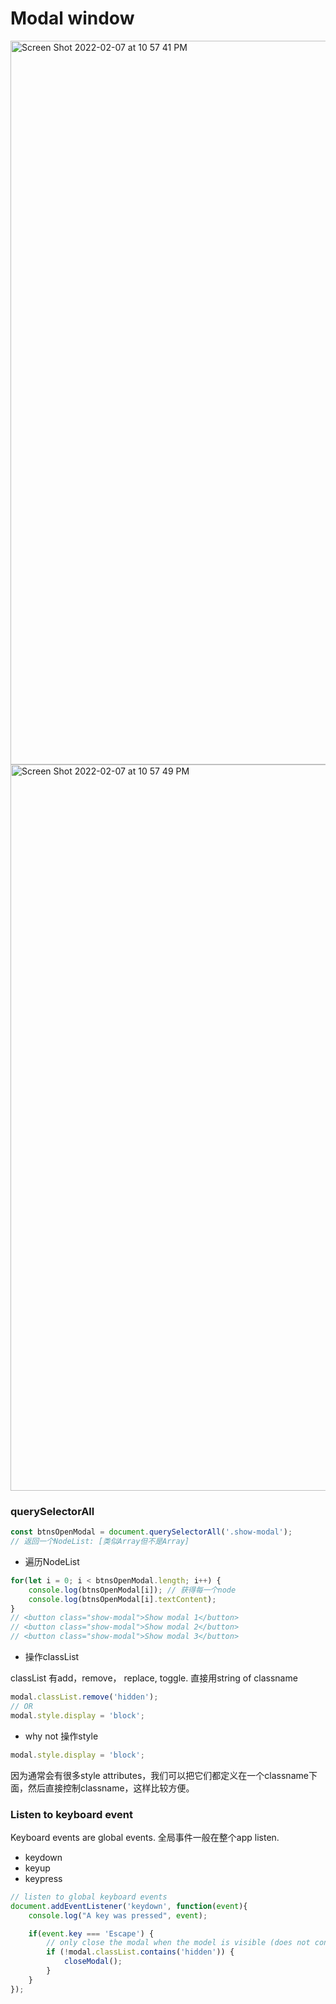 # Modal window

<img width="1158" alt="Screen Shot 2022-02-07 at 10 57 41 PM" src="https://user-images.githubusercontent.com/42024653/152934546-9e7fdb66-3d7b-4636-8bbd-f780b9c0869a.png">


<img width="1162" alt="Screen Shot 2022-02-07 at 10 57 49 PM" src="https://user-images.githubusercontent.com/42024653/152934627-df963775-468d-42b1-9928-79caab4dfe06.png">


### querySelectorAll
```js
const btnsOpenModal = document.querySelectorAll('.show-modal');
// 返回一个NodeList: [类似Array但不是Array]
```
- 遍历NodeList

``` js
for(let i = 0; i < btnsOpenModal.length; i++) {
    console.log(btnsOpenModal[i]); // 获得每一个node
    console.log(btnsOpenModal[i].textContent);
}
// <button class="show-modal">Show modal 1</button>
// <button class="show-modal">Show modal 2</button>
// <button class="show-modal">Show modal 3</button>

```

- 操作classList

classList 有add，remove， replace, toggle. 直接用string of classname
```js
modal.classList.remove('hidden');
// OR
modal.style.display = 'block';
```

- why not 操作style
```js
modal.style.display = 'block';
```
因为通常会有很多style attributes，我们可以把它们都定义在一个classname下面，然后直接控制classname，这样比较方便。

### Listen to keyboard event
Keyboard events are global events. 全局事件一般在整个app listen.

- keydown
- keyup
- keypress


```js
// listen to global keyboard events
document.addEventListener('keydown', function(event){
    console.log("A key was pressed", event);

    if(event.key === 'Escape') {
        // only close the modal when the model is visible (does not contain the class hidden)
        if (!modal.classList.contains('hidden')) {
            closeModal();
        }
    }
});
```

